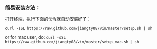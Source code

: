 ### 简易安装方法：

打开终端，执行下面的命令就自动安装好了：

`curl -sSL https://raw.github.com/jiangty08/vim/master/setup.sh | sh`

or for mac user, do:
`curl -sSL https://raw.github.com/jiangty08/vim/master/setup_mac.sh | sh`

